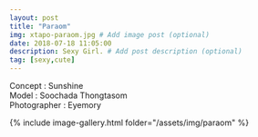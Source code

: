 ```yaml
---
layout: post
title: "Paraom"
img: xtapo-paraom.jpg # Add image post (optional)
date: 2018-07-18 11:05:00
description: Sexy Girl. # Add post description (optional)
tag: [sexy,cute]
---
```

Concept : Sunshine  
Model : Soochada Thongtasom  
Photographer : Eyemory             

{% include image-gallery.html folder="/assets/img/paraom" %}

